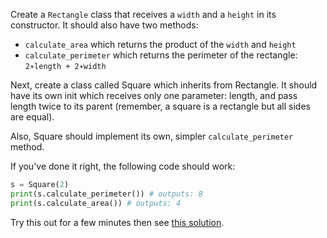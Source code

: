 Create a `Rectangle` class that receives a `width` and a `height` in its constructor. It should also have two methods:

- `calculate_area` which returns the product of the `width` and `height`
- `calculate_perimeter` which returns the perimeter of the rectangle:  `2∗length + 2∗width`


Next, create a class called Square which inherits from Rectangle. It should have its own init which receives only one parameter: length, and pass length twice to its parent (remember, a square is a rectangle but all sides are equal).


Also, Square should implement its own, simpler `calculate_perimeter` method.


If you've done it right, the following code should work:

```python
s = Square(2)
print(s.calculate_perimeter()) # outputs: 8
print(s.calculate_area()) # outputs: 4 
```

Try this out for a few minutes then see [this solution](https://github.com/Elevationacademy/python-spotcheck-solutions/blob/master/OOP-Inheritance/sc1.py).
